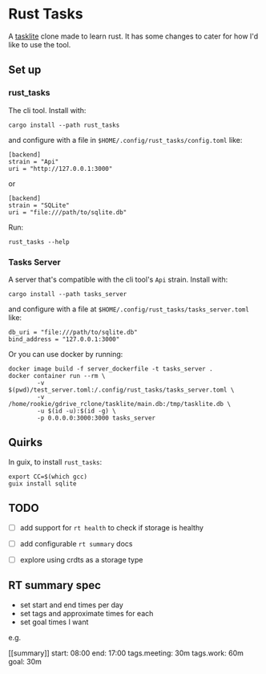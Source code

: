 # Rust Tasks

A [tasklite](https://github.com/ad-si/TaskLite) clone made to learn rust. It has
some changes to cater for how I'd like to use the tool.

## Set up

### rust_tasks

The cli tool. Install with:

```
cargo install --path rust_tasks
```

and configure with a file in `$HOME/.config/rust_tasks/config.toml` like:

```
[backend]
strain = "Api"
uri = "http://127.0.0.1:3000"
```
or

```
[backend]
strain = "SQLite"
uri = "file:///path/to/sqlite.db"
```

Run:

```
rust_tasks --help
```

### Tasks Server

A server that's compatible with the cli tool's `Api` strain. Install with:

```
cargo install --path tasks_server
```

and configure with a file at `$HOME/.config/rust_tasks/tasks_server.toml` like:

```
db_uri = "file:///path/to/sqlite.db"
bind_address = "127.0.0.1:3000"
```

Or you can use docker by running:

```
docker image build -f server_dockerfile -t tasks_server .
docker container run --rm \
		-v $(pwd)/test_server.toml:/.config/rust_tasks/tasks_server.toml \
		-v /home/rookie/gdrive_rclone/tasklite/main.db:/tmp/tasklite.db \
		-u $(id -u):$(id -g) \
		-p 0.0.0.0:3000:3000 tasks_server
```

## Quirks

In guix, to install `rust_tasks`:

```
export CC=$(which gcc)
guix install sqlite
```

## TODO

- [ ] add support for `rt health` to check if storage is healthy
- [ ] add configurable `rt summary` docs
- [ ] explore using crdts as a storage type


## RT summary spec

- set start and end times per day
- set tags and approximate times for each
- set goal times I want

e.g.

[[summary]]
start: 08:00
end: 17:00
tags.meeting: 30m
tags.work: 60m
goal: 30m


